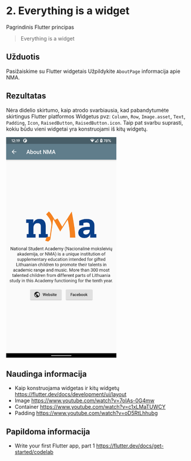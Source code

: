 # 2. Everything is a widget
Pagrindinis Flutter principas
> Everything is a widget


## Užduotis
Pasižaiskime su Flutter widgetais Užpildykite `AboutPage` informacija apie NMA.   

## Rezultatas
Nėra didelio skirtumo, kaip atrodo svarbiausia, kad pabandytumėte skirtingus Flutter platformos Widgetus pvz: `Column`, `Row`, `Image.asset`, `Text`, `Padding`, `Icon`, `RaisedButton`, `RaisedButton.icon`. Taip pat svarbu suprasti, kokiu būdu vieni widgetai yra konstruojami iš kitų widgetų. 

<img src="https://raw.githubusercontent.com/nma-vasara-2020/uzduotys/master/uzduotys/screenshots/2-completed-task.png" width="300">

## Naudinga informacija
- Kaip konstruojama widgetas ir kitų widgetų https://flutter.dev/docs/development/ui/layout
- Image https://www.youtube.com/watch?v=7oIAs-0G4mw
- Container https://www.youtube.com/watch?v=c1xLMaTUWCY
- Padding https://www.youtube.com/watch?v=oD5RtLhhubg


## Papildoma informacija
- Write your first Flutter app, part 1 https://flutter.dev/docs/get-started/codelab
